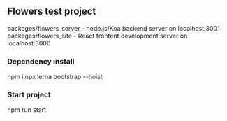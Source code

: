 ## Flowers test project

packages/flowers_server - node.js/Koa backend server on localhost:3001
packages/flowers_site - React frontent development server on localhost:3000
### Dependency install

npm i
npx lerna bootstrap --hoist

### Start project
npm run start


